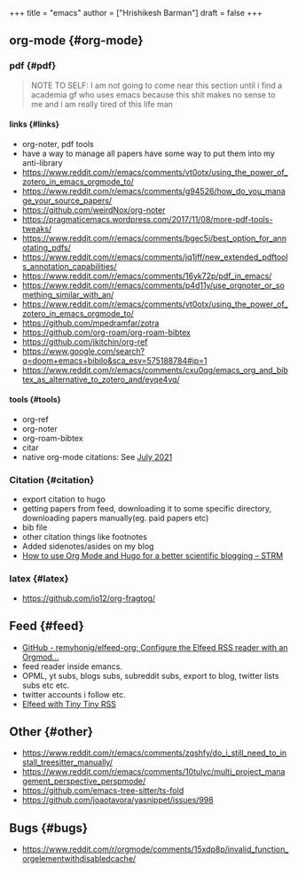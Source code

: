 +++
title = "emacs"
author = ["Hrishikesh Barman"]
draft = false
+++

## org-mode {#org-mode}


### pdf {#pdf}

> NOTE TO SELF: I am not going to come near this section until i find a academia gf who uses emacs because this shit makes no sense to me and i am really tired of this life man


#### links {#links}

-   org-noter, pdf tools
-   have a way to manage all papers have some way to put them into my anti-library
-   <https://www.reddit.com/r/emacs/comments/vt0otx/using_the_power_of_zotero_in_emacs_orgmode_to/>
-   <https://www.reddit.com/r/emacs/comments/g94526/how_do_you_manage_your_source_papers/>
-   <https://github.com/weirdNox/org-noter>
-   <https://pragmaticemacs.wordpress.com/2017/11/08/more-pdf-tools-tweaks/>
-   <https://www.reddit.com/r/emacs/comments/bgec5j/best_option_for_annotating_pdfs/>
-   <https://www.reddit.com/r/emacs/comments/jq1jff/new_extended_pdftools_annotation_capabilities/>
-   <https://www.reddit.com/r/emacs/comments/16yk72p/pdf_in_emacs/>
-   <https://www.reddit.com/r/emacs/comments/p4d11y/use_orgnoter_or_something_similar_with_an/>
-   <https://www.reddit.com/r/emacs/comments/vt0otx/using_the_power_of_zotero_in_emacs_orgmode_to/>
-   <https://github.com/mpedramfar/zotra>
-   <https://github.com/org-roam/org-roam-bibtex>
-   <https://github.com/jkitchin/org-ref>
-   <https://www.google.com/search?q=doom+emacs+bibilo&sca_esv=575188784#ip=1>
-   <https://www.reddit.com/r/emacs/comments/cxu0qg/emacs_org_and_bibtex_as_alternative_to_zotero_and/eyqe4vq/>


#### tools {#tools}

-   org-ref
-   org-noter
-   org-roam-bibtex
-   citar
-   native org-mode citations: See [July 2021](https://blog.tecosaur.com/tmio/2021-07-31-citations.html#fn.3)


### Citation {#citation}

-   export citation to hugo
-   getting papers from feed, downloading it to some specific directory, downloading papers manually(eg. paid papers etc)
-   bib file
-   other citation things like footnotes
-   Added sidenotes/asides on my blog
-   [How to use Org Mode and Hugo for a better scientific blogging – STRM](https://strm.sh/posts/org-mode-blogging/)


### latex {#latex}

-   <https://github.com/io12/org-fragtog/>


## Feed {#feed}

-   [GitHub - remyhonig/elfeed-org: Configure the Elfeed RSS reader with an Orgmod...](https://github.com/remyhonig/elfeed-org)
-   feed reader inside emancs.
-   OPML, yt subs, blogs subs, subreddit subs, export to blog, twitter lists subs etc etc.
-   twitter accounts i follow etc.
-   [Elfeed with Tiny Tiny RSS](https://codingquark.com/emacs/2020/04/19/elfeed-protocol-ttrss.html)


## Other {#other}

-   <https://www.reddit.com/r/emacs/comments/zqshfy/do_i_still_need_to_install_treesitter_manually/>
-   <https://www.reddit.com/r/emacs/comments/10tulyc/multi_project_management_perspective_perspmode/>
-   <https://github.com/emacs-tree-sitter/ts-fold>
-   <https://github.com/joaotavora/yasnippet/issues/998>


## Bugs {#bugs}

-   <https://www.reddit.com/r/orgmode/comments/15xdp8p/invalid_function_orgelementwithdisabledcache/>

